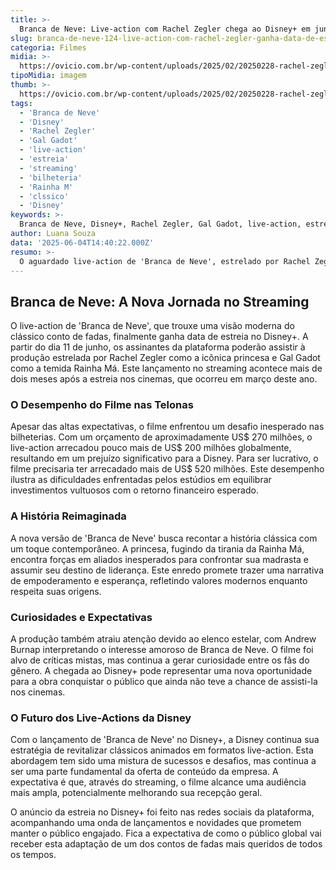 ```yaml
---
title: >-
  Branca de Neve: Live-action com Rachel Zegler chega ao Disney+ em junho
slug: branca-de-neve-124-live-action-com-rachel-zegler-ganha-data-de-estreia-no-disney
categoria: Filmes
midia: >-
  https://ovicio.com.br/wp-content/uploads/2025/02/20250228-rachel-zegler-no-live-action-de-branca-de-neve.webp
tipoMidia: imagem
thumb: >-
  https://ovicio.com.br/wp-content/uploads/2025/02/20250228-rachel-zegler-no-live-action-de-branca-de-neve.webp
tags:
  - 'Branca de Neve'
  - 'Disney'
  - 'Rachel Zegler'
  - 'Gal Gadot'
  - 'live-action'
  - 'estreia'
  - 'streaming'
  - 'bilheteria'
  - 'Rainha M'
  - 'clssico'
  - 'Disney'
keywords: >-
  Branca de Neve, Disney+, Rachel Zegler, Gal Gadot, live-action, estreia, streaming, bilheteria, Rainha Má, clássico, Disney
author: Luana Souza
data: '2025-06-04T14:40:22.000Z'
resumo: >-
  O aguardado live-action de 'Branca de Neve', estrelado por Rachel Zegler, estará disponível no Disney+ a partir de 11 de junho, após sua estreia nos cinemas em março. O filme, apesar de sua produção grandiosa, enfrentou desafios financeiros significativos.
---
```


## Branca de Neve: A Nova Jornada no Streaming

O live-action de 'Branca de Neve', que trouxe uma visão moderna do clássico conto de fadas, finalmente ganha data de estreia no Disney+. A partir do dia 11 de junho, os assinantes da plataforma poderão assistir à produção estrelada por Rachel Zegler como a icônica princesa e Gal Gadot como a temida Rainha Má. Este lançamento no streaming acontece mais de dois meses após a estreia nos cinemas, que ocorreu em março deste ano.

### O Desempenho do Filme nas Telonas

Apesar das altas expectativas, o filme enfrentou um desafio inesperado nas bilheterias. Com um orçamento de aproximadamente US$ 270 milhões, o live-action arrecadou pouco mais de US$ 200 milhões globalmente, resultando em um prejuízo significativo para a Disney. Para ser lucrativo, o filme precisaria ter arrecadado mais de US$ 520 milhões. Este desempenho ilustra as dificuldades enfrentadas pelos estúdios em equilibrar investimentos vultuosos com o retorno financeiro esperado.

### A História Reimaginada

A nova versão de 'Branca de Neve' busca recontar a história clássica com um toque contemporâneo. A princesa, fugindo da tirania da Rainha Má, encontra forças em aliados inesperados para confrontar sua madrasta e assumir seu destino de liderança. Este enredo promete trazer uma narrativa de empoderamento e esperança, refletindo valores modernos enquanto respeita suas origens.

### Curiosidades e Expectativas

A produção também atraiu atenção devido ao elenco estelar, com Andrew Burnap interpretando o interesse amoroso de Branca de Neve. O filme foi alvo de críticas mistas, mas continua a gerar curiosidade entre os fãs do gênero. A chegada ao Disney+ pode representar uma nova oportunidade para a obra conquistar o público que ainda não teve a chance de assisti-la nos cinemas.

### O Futuro dos Live-Actions da Disney

Com o lançamento de 'Branca de Neve' no Disney+, a Disney continua sua estratégia de revitalizar clássicos animados em formatos live-action. Esta abordagem tem sido uma mistura de sucessos e desafios, mas continua a ser uma parte fundamental da oferta de conteúdo da empresa. A expectativa é que, através do streaming, o filme alcance uma audiência mais ampla, potencialmente melhorando sua recepção geral.

O anúncio da estreia no Disney+ foi feito nas redes sociais da plataforma, acompanhando uma onda de lançamentos e novidades que prometem manter o público engajado. Fica a expectativa de como o público global vai receber esta adaptação de um dos contos de fadas mais queridos de todos os tempos.